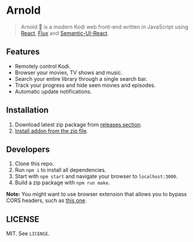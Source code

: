 # Arnold

> Arnold 🎥 is a modern Kodi web front-end written in JavaScript using [React](https://facebook.github.io/react/), [Flux](https://facebook.github.io/flux/) and [Semantic-UI-React](http://react.semantic-ui.com/).

## Features

* Remotely control Kodi.
* Browser your movies, TV shows and music.
* Search your entire library through a single search bar.
* Track your progress and hide seen movies and episodes.
* Automatic update notifications.

## Installation

1. Download latest zip package from [releases section](https://github.com/scholtzm/arnold/releases).
2. [Install addon from the zip file](http://kodi.wiki/view/HOW-TO:Install_add-ons_from_zip_files).

## Developers

1. Clone this repo.
2. Run `npm i` to install all dependencies.
3. Start with `npm start` and navigate your browser to `localhost:3000`.
4. Build a zip package with `npm run make`.

**Note:** You might want to use browser extension that allows you to bypass CORS headers, such as [this one](https://chrome.google.com/webstore/detail/allow-control-allow-origi/nlfbmbojpeacfghkpbjhddihlkkiljbi).

## LICENSE

MIT. See `LICENSE`.

